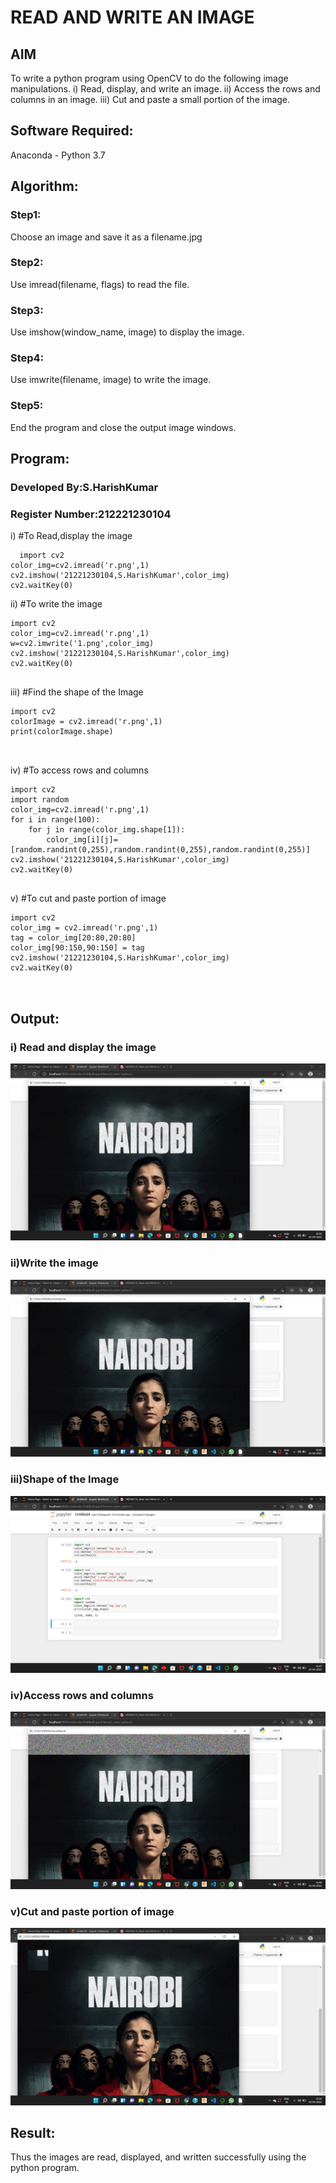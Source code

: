 # READ AND WRITE AN IMAGE
## AIM
To write a python program using OpenCV to do the following image manipulations.
i) Read, display, and write an image.
ii) Access the rows and columns in an image.
iii) Cut and paste a small portion of the image.

## Software Required:
Anaconda - Python 3.7
## Algorithm:
### Step1:
Choose an image and save it as a filename.jpg
### Step2:
Use imread(filename, flags) to read the file.
### Step3:
Use imshow(window_name, image) to display the image.
### Step4:
Use imwrite(filename, image) to write the image.
### Step5:
End the program and close the output image windows.
## Program:
### Developed By:S.HarishKumar
### Register Number:212221230104
i) #To Read,display the image
```
  import cv2
color_img=cv2.imread('r.png',1)
cv2.imshow('21221230104,S.HarishKumar',color_img)
cv2.waitKey(0)

```
ii) #To write the image
```
import cv2
color_img=cv2.imread('r.png',1)
w=cv2.imwrite('1.png',color_img)
cv2.imshow('21221230104,S.HarishKumar',color_img)
cv2.waitKey(0)


```
iii) #Find the shape of the Image
```python3
import cv2
colorImage = cv2.imread('r.png',1)
print(colorImage.shape)



```
iv) #To access rows and columns

```python3
import cv2
import random
color_img=cv2.imread('r.png',1)
for i in range(100):
    for j in range(color_img.shape[1]):
        color_img[i][j]=[random.randint(0,255),random.randint(0,255),random.randint(0,255)]
cv2.imshow('21221230104,S.HarishKumar',color_img)
cv2.waitKey(0)


```
v) #To cut and paste portion of image
```python3
import cv2
color_img = cv2.imread('r.png',1)
tag = color_img[20:80,20:80]
color_img[90:150,90:150] = tag
cv2.imshow('21221230104,S.HarishKumar',color_img)
cv2.waitKey(0)



```

## Output:

### i) Read and display the image

![output](1.png)

### ii)Write the image

![output](2.png)

### iii)Shape of the Image

![output](3.png)
### iv)Access rows and columns
![output](4.png)

### v)Cut and paste portion of image
![output](5.png)
## Result:
Thus the images are read, displayed, and written successfully using the python program.



